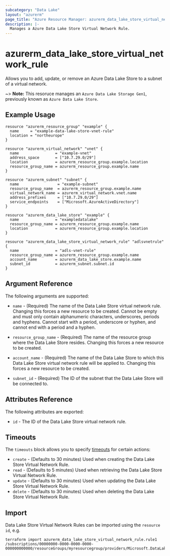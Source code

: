 ```yaml
---
subcategory: "Data Lake"
layout: "azurerm"
page_title: "Azure Resource Manager: azurerm_data_lake_store_virtual_network_rule"
description: |-
  Manages a Azure Data Lake Store Virtual Network Rule.
---
```


# azurerm_data_lake_store_virtual_network_rule

Allows you to add, update, or remove an Azure Data Lake Store to a subnet of a virtual network.

~> **Note:** This resoruce manages an `Azure Data Lake Storage Gen1`, previously known as `Azure Data Lake Store`.

## Example Usage

```hcl
resource "azurerm_resource_group" "example" {
  name     = "example-data-lake-store-vnet-rule"
  location = "northeurope"
}

resource "azurerm_virtual_network" "vnet" {
  name                = "example-vnet"
  address_space       = ["10.7.29.0/29"]
  location            = azurerm_resource_group.example.location
  resource_group_name = azurerm_resource_group.example.name
}

resource "azurerm_subnet" "subnet" {
  name                 = "example-subnet"
  resource_group_name  = azurerm_resource_group.example.name
  virtual_network_name = azurerm_virtual_network.vnet.name
  address_prefixes     = ["10.7.29.0/29"]
  service_endpoints    = ["Microsoft.AzureActiveDirectory"]
}

resource "azurerm_data_lake_store" "example" {
  name                = "exampledatalake"
  resource_group_name = azurerm_resource_group.example.name
  location            = azurerm_resource_group.example.location
}

resource "azurerm_data_lake_store_virtual_network_rule" "adlsvnetrule" {
  name                = "adls-vnet-rule"
  resource_group_name = azurerm_resource_group.example.name
  account_name        = azurerm_data_lake_store.example.name
  subnet_id           = azurerm_subnet.subnet.id
}
```

## Argument Reference

The following arguments are supported:

* `name` - (Required) The name of the Data Lake Store virtual network rule. Changing this forces a new resource to be created. Cannot be empty and must only contain alphanumeric characters, underscores, periods and hyphens. Cannot start with a period, underscore or hyphen, and cannot end with a period and a hyphen.

* `resource_group_name` - (Required) The name of the resource group where the Data Lake Store resides. Changing this forces a new resource to be created.

* `account_name` - (Required) The name of the Data Lake Store to which this Data Lake Store virtual network rule will be applied to. Changing this forces a new resource to be created.

* `subnet_id` - (Required) The ID of the subnet that the Data Lake Store will be connected to.

## Attributes Reference

The following attributes are exported:

* `id` - The ID of the Data Lake Store virtual network rule.

## Timeouts

The `timeouts` block allows you to specify [timeouts](https://www.terraform.io/docs/configuration/resources.html#timeouts) for certain actions:

* `create` - (Defaults to 30 minutes) Used when creating the Data Lake Store Virtual Network Rule.
* `read` - (Defaults to 5 minutes) Used when retrieving the Data Lake Store Virtual Network Rule.
* `update` - (Defaults to 30 minutes) Used when updating the Data Lake Store Virtual Network Rule.
* `delete` - (Defaults to 30 minutes) Used when deleting the Data Lake Store Virtual Network Rule.

## Import

Data Lake Store Virtual Network Rules can be imported using the `resource id`, e.g.

```shell
terraform import azurerm_data_lake_store_virtual_network_rule.rule1 /subscriptions/00000000-0000-0000-0000-000000000000/resourceGroups/myresourcegroup/providers/Microsoft.DataLakeStore/accounts/myaccount/virtualNetworkRules/vnetrulename
```
